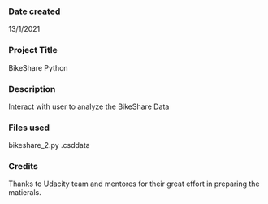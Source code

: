 ### Date created
13/1/2021

### Project Title
BikeShare Python

### Description
Interact with user to analyze the BikeShare Data

### Files used
bikeshare_2.py
.csddata

### Credits
Thanks to Udacity team and mentores for their great effort in preparing the matierals.
